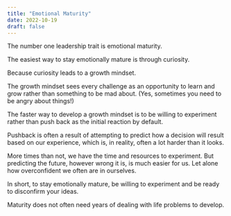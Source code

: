 ```yaml
---
title: "Emotional Maturity"
date: 2022-10-19
draft: false
---
```


The number one leadership trait is emotional maturity.

The easiest way to stay emotionally mature is through curiosity.

Because curiosity leads to a growth mindset.

The growth mindset sees every challenge as an opportunity to learn and grow rather than something to be mad about. (Yes, sometimes you need to be angry about things!)

The faster way to develop a growth mindset is to be willing to experiment rather than push back as the initial reaction by default.

Pushback is often a result of attempting to predict how a decision will result based on our experience, which is, in reality, often a lot harder than it looks.

More times than not, we have the time and resources to experiment. But predicting the future, however wrong it is, is much easier for us. Let alone how overconfident we often are in ourselves.

In short, to stay emotionally mature, be willing to experiment and be ready to disconfirm your ideas.

Maturity does not often need years of dealing with life problems to develop.
